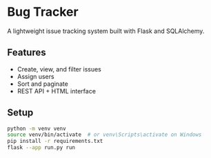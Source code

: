 # Bug Tracker

A lightweight issue tracking system built with Flask and SQLAlchemy.

## Features
- Create, view, and filter issues
- Assign users
- Sort and paginate
- REST API + HTML interface

## Setup
```bash
python -m venv venv
source venv/bin/activate  # or venv\Scripts\activate on Windows
pip install -r requirements.txt
flask --app run.py run